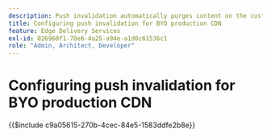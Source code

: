 ```yaml
---
description: Push invalidation automatically purges content on the customer's production CDN (e.g. `www.yourdomain.com`), whenever an author publishes content changes.
title: Configuring push invalidation for BYO production CDN
feature: Edge Delivery Services
exl-id: 026960f1-78e6-4a25-a94e-a1d0c61536c1
role: "Admin, Architect, Developer"
---
```

# Configuring push invalidation for BYO production CDN

{{$include c9a05615-270b-4cec-84e5-1583ddfe2b8e}}
